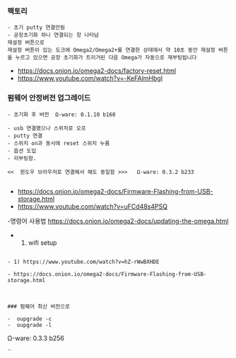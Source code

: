 

### 팩토리
```
- 초기 putty 연결안됨
- 공장초기화 하니 연결되는 창 나타남
재설정 버튼으로
재설정 버튼이 있는 도크에 Omega2/Omega2+를 연결한 상태에서 약 10초 동안 재설정 버튼을 누르고 있으면 공장 초기화가 트리거된 다음 Omega가 자동으로 재부팅됩니다

```
- https://docs.onion.io/omega2-docs/factory-reset.html
- https://www.youtube.com/watch?v=-KeFAlmHbgI


### 펌웨어 안정버전 업그레이드

```
- 초기화 후 버전  Ω-ware: 0.1.10 b160

- usb 연결했으나 스위치로 오프
- putty 연결
- 스위치 on과 동시에 reset 스위치 누름
- 옵션 도입
- 리부팅함.

<<  윈도우 브라우저로 연결해서 해도 동일함 >>>   Ω-ware: 0.3.2 b233


```
- https://docs.onion.io/omega2-docs/Firmware-Flashing-from-USB-storage.html
- https://www.youtube.com/watch?v=uFCd48s4PSQ

-명령어 사용법  https://docs.onion.io/omega2-docs/updating-the-omega.html

- 1) wifi setup

```

- 1) https://www.youtube.com/watch?v=hZ-rWwBXHDE

- https://docs.onion.io/omega2-docs/Firmware-Flashing-from-USB-storage.html



### 펌웨어 최신 버전으로

-  oupgrade -c
-  oupgrade -l

```

Ω-ware: 0.3.3 b256

``
